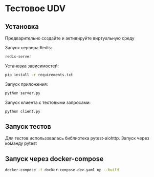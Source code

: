# Тестовое UDV
## Установка

Предварительно создайте и активируйте виртуальную среду

Запуск сервера Redis:
```sh
redis-server
```

Установка зависимостей:
```sh
pip install -r requirements.txt
```

Запуск приложения:
```sh
python server.py
```

Запуск клиента с тестовыми запросами:
```sh
python client.py
```

## Запуск тестов

Для тестов использовалась библиотека pytest-aiohttp. Запуск через команду pytest

## Запуск через docker-compose

```sh
docker-compose -f docker-compose.dev.yaml up --build
```